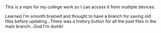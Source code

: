 This is a repo for my college work so I can access it from multiple devices.

Learned I'm smooth brained and thought to have a branch for saving old files before updating...There was a history button for all the past files in the main branch...God I'm dumb!
